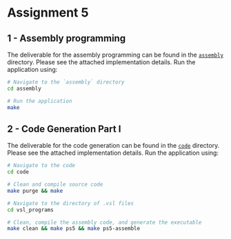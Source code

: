 # Assignment 5

## 1 - Assembly programming

The deliverable for the assembly programming can be found in the [`assembly`](./assembly) directory. Please see the attached implementation details. Run the application using:

```sh
# Navigate to the `assembly` directory
cd assembly

# Run the application
make
```

## 2 - Code Generation Part I

The deliverable for the code generation can be found in the [`code`](./code/) directory. Please see the attached implementation details. Run the application using:

```sh
# Navigate to the code
cd code

# Clean and compile source code
make purge && make

# Navigate to the directory of .vsl files
cd vsl_programs

# Clean, compile the assembly code, and generate the executable
make clean && make ps5 && make ps5-assemble
```
